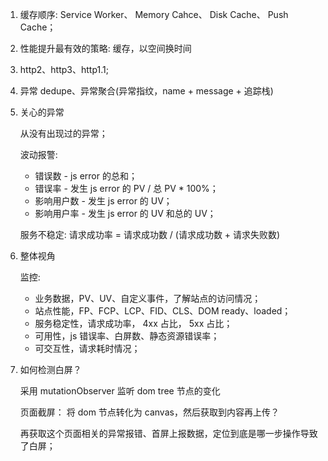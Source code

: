 1. 缓存顺序: Service Worker、 Memory Cahce、 Disk Cache、 Push Cache；

2. 性能提升最有效的策略: 缓存，以空间换时间

3. http2、http3、http1.1;

4. 异常 dedupe、异常聚合(异常指纹，name + message + 追踪栈)

5. 关心的异常

    从没有出现过的异常；

    波动报警: 
    - 错误数 - js error 的总和；
    - 错误率 - 发生 js error 的 PV / 总 PV * 100%；
    - 影响用户数 - 发生 js error 的 UV；
    - 影响用户率 - 发生 js error 的 UV 和总的 UV；

    服务不稳定: 请求成功率 = 请求成功数 / (请求成功数 + 请求失败数)

6. 整体视角

    监控:
    - 业务数据，PV、UV、自定义事件，了解站点的访问情况；
    - 站点性能，FP、FCP、LCP、FID、CLS、DOM ready、loaded；
    - 服务稳定性，请求成功率， 4xx 占比， 5xx 占比；
    - 可用性，js 错误率、白屏数、静态资源错误率；
    - 可交互性，请求耗时情况；

7. 如何检测白屏？

    采用 mutationObserver 监听 dom tree 节点的变化

    页面截屏： 将 dom 节点转化为 canvas，然后获取到内容再上传？

    再获取这个页面相关的异常报错、首屏上报数据，定位到底是哪一步操作导致了白屏；
